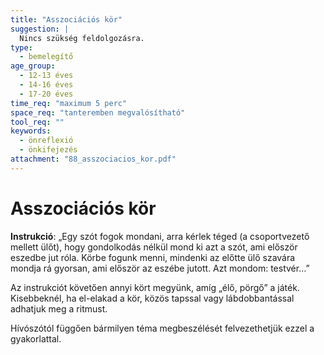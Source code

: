 ```yaml
---
title: "Asszociációs kör"
suggestion: | 
  Nincs szükség feldolgozásra.
type:
  - bemelegítő
age_group:
  - 12-13 éves
  - 14-16 éves
  - 17-20 éves
time_req: "maximum 5 perc"
space_req: "tanteremben megvalósítható"
tool_req: ""
keywords: 
  - önreflexió
  - önkifejezés
attachment: "88_asszociacios_kor.pdf"
---
```


# Asszociációs kör

**Instrukció**: „Egy szót fogok mondani, arra kérlek téged (a csoportvezető mellett ülőt), hogy gondolkodás nélkül mond ki azt a szót, ami először eszedbe jut róla. Körbe fogunk menni, mindenki az előtte ülő szavára mondja rá gyorsan, ami először az eszébe jutott. Azt mondom: testvér…”

Az instrukciót követően annyi kört megyünk, amíg „élő, pörgő” a játék. Kisebbeknél, ha el-elakad a kör, közös tapssal vagy lábdobbantással adhatjuk meg a ritmust.

Hívószótól függően bármilyen téma megbeszélését felvezethetjük ezzel a gyakorlattal.
  
  
